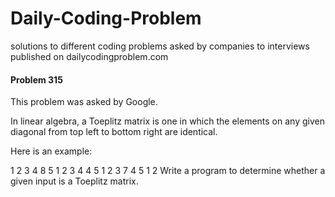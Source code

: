 # Daily-Coding-Problem
solutions to different coding problems asked by companies to interviews published on dailycodingproblem.com

#### Problem 315
This problem was asked by Google.

In linear algebra, a Toeplitz matrix is one in which the elements on any given diagonal from top left to bottom right are identical.

Here is an example:

1 2 3 4 8
5 1 2 3 4
4 5 1 2 3
7 4 5 1 2
Write a program to determine whether a given input is a Toeplitz matrix.
